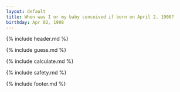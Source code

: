```yaml
---
layout: default
title: When was I or my baby conceived if born on April 2, 1908?
birthday: Apr 02, 1908
---
```


{% include header.md %}

{% include guess.md %}

{% include calculate.md %}

{% include safety.md %}

{% include footer.md %}



